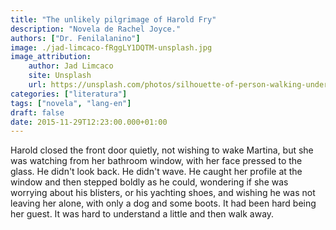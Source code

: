 ```yaml
---
title: "The unlikely pilgrimage of Harold Fry"
description: "Novela de Rachel Joyce."
authors: ["Dr. Fenilalanino"]
image: ./jad-limcaco-fRggLY1DQTM-unsplash.jpg
image_attribution:
    author: Jad Limcaco
    site: Unsplash
    url: https://unsplash.com/photos/silhouette-of-person-walking-under-white-clouds-fRggLY1DQTM
categories: ["literatura"]
tags: ["novela", "lang-en"]
draft: false
date: 2015-11-29T12:23:00.000+01:00
---
```


Harold closed the front door quietly, not wishing to wake Martina, but she was watching from her bathroom window, with her face pressed to the glass. He didn't look back. He didn't wave. He caught her profile at the window and then stepped boldly as he could, wondering if she was worrying about his blisters, or his yachting shoes, and wishing he was not leaving her alone, with only a dog and some boots. It had been hard being her guest. It was hard to understand a little and then walk away.
